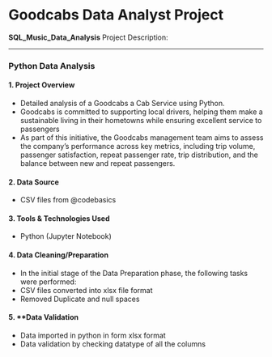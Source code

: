# Goodcabs Data Analyst Project

**SQL_Music_Data_Analysis** Project Description:

---

### **Python Data Analysis**

#### 1. **Project Overview**
   - Detailed analysis of a Goodcabs a Cab Service  using Python.
   - Goodcabs is committed to supporting local drivers, helping them make a sustainable living in their hometowns while ensuring excellent service to passengers
   - As part of this initiative, the Goodcabs management team aims to assess the company’s performance across key metrics, including trip volume, passenger satisfaction, repeat passenger rate, trip distribution, and the balance between new and repeat passengers. 

     

#### 2. **Data Source**
   - CSV files from @codebasics



#### 3. **Tools & Technologies Used**
   - Python (Jupyter Notebook)


#### 4. **Data Cleaning/Preparation**
   - In the initial stage of the Data Preparation phase, the following tasks were performed:
   - CSV files converted into xlsx file format
   - Removed Duplicate and null spaces


#### 5. **Data Validation
   - Data imported in python in form xlsx format
   - Data validation by  checking datatype of all the columns


